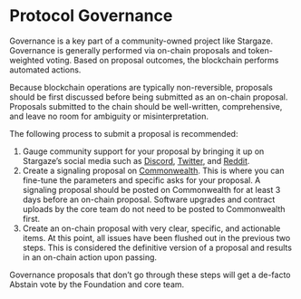 # Protocol Governance

Governance is a key part of a community-owned project like Stargaze. Governance is generally performed via on-chain proposals and token-weighted voting. Based on proposal outcomes, the blockchain performs automated actions.

Because blockchain operations are typically non-reversible, proposals should be first discussed before being submitted as an on-chain proposal. Proposals submitted to the chain should be well-written, comprehensive, and leave no room for ambiguity or misinterpretation.

The following process to submit a proposal is recommended:

1. Gauge community support for your proposal by bringing it up on Stargaze’s social media such as [Discord](https://discord.gg/stargaze), [Twitter](https://twitter.com/stargazezone), and [Reddit](https://www.reddit.com/r/stargaze).
2. Create a signaling proposal on [Commonwealth](https://commonwealth.im/stargaze/). This is where you can fine-tune the parameters and specific asks for your proposal. A signaling proposal should be posted on Commonwealth for at least 3 days before an on-chain proposal. Software upgrades and contract uploads by the core team do not need to be posted to Commonwealth first.
3. Create an on-chain proposal with very clear, specific, and actionable items. At this point, all issues have been flushed out in the previous two steps. This is considered the definitive version of a proposal and results in an on-chain action upon passing.

Governance proposals that don’t go through these steps will get a de-facto Abstain vote by the Foundation and core team.
